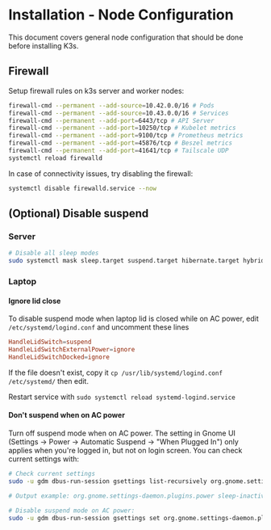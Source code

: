 # Installation - Node Configuration

This document covers general node configuration that should be done before installing K3s.

## Firewall

Setup firewall rules on k3s server and worker nodes:

```sh
firewall-cmd --permanent --add-source=10.42.0.0/16 # Pods
firewall-cmd --permanent --add-source=10.43.0.0/16 # Services
firewall-cmd --permanent --add-port=6443/tcp # API Server
firewall-cmd --permanent --add-port=10250/tcp # Kubelet metrics
firewall-cmd --permanent --add-port=9100/tcp # Prometheus metrics
firewall-cmd --permanent --add-port=45876/tcp # Beszel metrics
firewall-cmd --permanent --add-port=41641/tcp # Tailscale UDP
systemctl reload firewalld
```

In case of connectivity issues, try disabling the firewall:

```sh
systemctl disable firewalld.service --now
```

## (Optional) Disable suspend

### Server

```sh
# Disable all sleep modes
sudo systemctl mask sleep.target suspend.target hibernate.target hybrid-sleep.target
```

### Laptop

#### Ignore lid close

To disable suspend mode when laptop lid is closed while on AC power, edit `/etc/systemd/logind.conf` and uncomment these lines

```conf
HandleLidSwitch=suspend
HandleLidSwitchExternalPower=ignore
HandleLidSwitchDocked=ignore
```

If the file doesn't exist, copy it `cp /usr/lib/systemd/logind.conf /etc/systemd/` then edit.

Restart service with `sudo systemctl reload systemd-logind.service`

#### Don't suspend when on AC power

Turn off suspend mode when on AC power. The setting in Gnome UI (Settings -> Power -> Automatic Suspend -> "When Plugged In") only applies when you're logged in, but not on login screen. You can check current settings with:

```sh
# Check current settings
sudo -u gdm dbus-run-session gsettings list-recursively org.gnome.settings-daemon.plugins.power | grep sleep

# Output example: org.gnome.settings-daemon.plugins.power sleep-inactive-ac-timeout 900

# Disable suspend mode on AC power:
sudo -u gdm dbus-run-session gsettings set org.gnome.settings-daemon.plugins.power sleep-inactive-ac-timeout 0
```